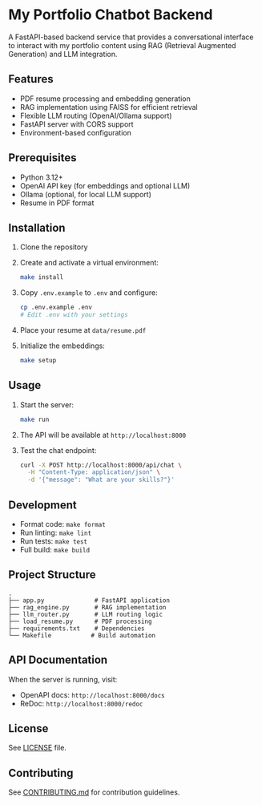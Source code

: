 # My Portfolio Chatbot Backend

A FastAPI-based backend service that provides a conversational interface to interact with my portfolio content using RAG (Retrieval Augmented Generation) and LLM integration.

## Features

- PDF resume processing and embedding generation
- RAG implementation using FAISS for efficient retrieval
- Flexible LLM routing (OpenAI/Ollama support)
- FastAPI server with CORS support
- Environment-based configuration

## Prerequisites

- Python 3.12+
- OpenAI API key (for embeddings and optional LLM)
- Ollama (optional, for local LLM support)
- Resume in PDF format

## Installation

1. Clone the repository
2. Create and activate a virtual environment:
   ```bash
   make install
   ```

3. Copy `.env.example` to `.env` and configure:
   ```bash
   cp .env.example .env
   # Edit .env with your settings
   ```

4. Place your resume at `data/resume.pdf`

5. Initialize the embeddings:
   ```bash
   make setup
   ```

## Usage

1. Start the server:
   ```bash
   make run
   ```

2. The API will be available at `http://localhost:8000`

3. Test the chat endpoint:
   ```bash
   curl -X POST http://localhost:8000/api/chat \
     -H "Content-Type: application/json" \
     -d '{"message": "What are your skills?"}'
   ```

## Development

- Format code: `make format`
- Run linting: `make lint`
- Run tests: `make test`
- Full build: `make build`

## Project Structure

```
.
├── app.py              # FastAPI application
├── rag_engine.py       # RAG implementation
├── llm_router.py       # LLM routing logic
├── load_resume.py      # PDF processing
├── requirements.txt    # Dependencies
└── Makefile           # Build automation
```

## API Documentation

When the server is running, visit:
- OpenAPI docs: `http://localhost:8000/docs`
- ReDoc: `http://localhost:8000/redoc`

## License

See [LICENSE](LICENSE) file.

## Contributing

See [CONTRIBUTING.md](CONTRIBUTING.md) for contribution guidelines.
